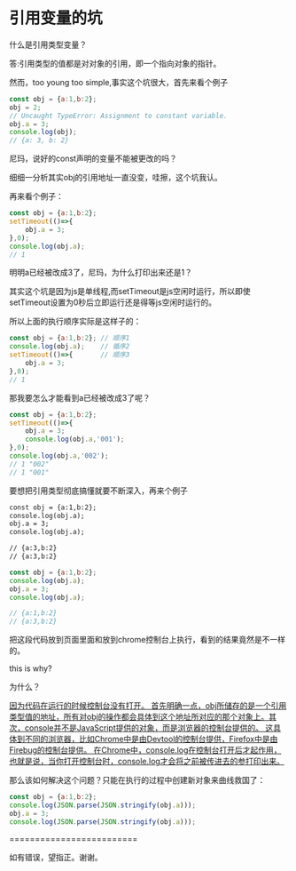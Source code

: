 # 引用变量的坑

什么是引用类型变量？

答:引用类型的值都是对对象的引用，即一个指向对象的指针。



然而，too young too simple,事实这个坑很大，首先来看个例子
```js
const obj = {a:1,b:2};
obj = 2;
// Uncaught TypeError: Assignment to constant variable.
obj.a = 3;
console.log(obj);
// {a: 3, b: 2}
```
尼玛，说好的const声明的变量不能被更改的吗？

细细一分析其实obj的引用地址一直没变，哇擦，这个坑我认。



再来看个例子：
```js
const obj = {a:1,b:2};
setTimeout(()=>{
    obj.a = 3;
},0);
console.log(obj.a);
// 1
```
明明a已经被改成3了，尼玛，为什么打印出来还是1？

其实这个坑是因为js是单线程,而setTimeout是js空闲时运行，所以即使setTimeout设置为0秒后立即运行还是得等js空闲时运行的。

所以上面的执行顺序实际是这样子的：
```js
const obj = {a:1,b:2}; // 顺序1
console.log(obj.a);    // 循序2
setTimeout(()=>{       // 顺序3
    obj.a = 3;
},0);
// 1
```



那我要怎么才能看到a已经被改成3了呢？
```js
const obj = {a:1,b:2};
setTimeout(()=>{
    obj.a = 3;
    console.log(obj.a,'001');
},0);
console.log(obj.a,'002');
// 1 "002"
// 1 "001"
```



要想把引用类型彻底搞懂就要不断深入，再来个例子
```html
const obj = {a:1,b:2};
console.log(obj.a);
obj.a = 3;
console.log(obj.a);

// {a:3,b:2}
// {a:3,b:2}
```
```js
const obj = {a:1,b:2};
console.log(obj.a);
obj.a = 3;
console.log(obj.a);

// {a:1,b:2}
// {a:3,b:2}
```
把这段代码放到页面里面和放到chrome控制台上执行，看到的结果竟然是不一样的。

this is why?

为什么？


[因为代码在运行的时候控制台没有打开。
首先明确一点，obj所储存的是一个引用类型值的地址，所有对obj的操作都会具体到这个地址所对应的那个对象上。其次，console并不是JavaScript提供的对象，而是浏览器的控制台提供的。
这具体到不同的浏览器，比如Chrome中是由Devtool的控制台提供，Firefox中是由Firebug的控制台提供。
在Chrome中，console.log在控制台打开后才起作用，也就是说，当你打开控制台时，console.log才会将之前被传进去的参打印出来。](https://www.cnblogs.com/sevenskey/p/5476386.html)


那么该如何解决这个问题？只能在执行的过程中创建新对象来曲线救国了：
```js
const obj = {a:1,b:2};
console.log(JSON.parse(JSON.stringify(obj.a)));
obj.a = 3;
console.log(JSON.parse(JSON.stringify(obj.a)));
```



=========================

如有错误，望指正。谢谢。